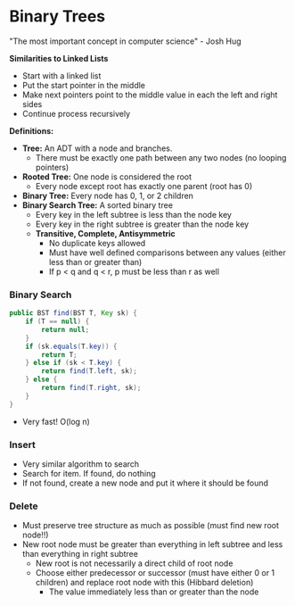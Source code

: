 # Binary Trees

"The most important concept in computer science" - Josh Hug

**Similarities to Linked Lists**
 - Start with a linked list
 - Put the start pointer in the middle
 - Make next pointers point to the middle value in each the left and right sides
 - Continue process recursively

**Definitions:**
 - **Tree:** An ADT with a node and branches.
    - There must be exactly one path between any two nodes (no looping pointers)
 - **Rooted Tree:** One node is considered the root
    - Every node except root has exactly one parent (root has 0)
 - **Binary Tree:** Every node has 0, 1, or 2 children
 - **Binary Search Tree:** A sorted binary tree
    - Every key in the left subtree is less than the node key
    - Every key in the right subtree is greater than the node key
    - **Transitive, Complete, Antisymmetric**
        - No duplicate keys allowed
        - Must have well defined comparisons between any values (either less than or greater than)
        - If p < q and q < r, p must be less than r as well

### Binary Search
```java
public BST find(BST T, Key sk) {
    if (T == null) {
        return null;
    }
    if (sk.equals(T.key)) {
        return T;
    } else if (sk < T.key) {
        return find(T.left, sk);
    } else {
        return find(T.right, sk);
    }
}
```
 - Very fast! O(log n)

### Insert
 - Very similar algorithm to search
 - Search for item. If found, do nothing
 - If not found, create a new node and put it where it should be found

### Delete
 - Must preserve tree structure as much as possible (must find new root node!!)
 - New root node must be greater than everything in left subtree and less than everything in right subtree
    - New root is not necessarily a direct child of root node
    - Choose either predecessor or successor (must have either 0 or 1 children) and replace root node with this (Hibbard deletion)
        - The value immediately less than or greater than the node
